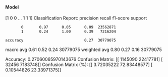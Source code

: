 #### Model
[1 0 0 ... 1 1 1]
Classification Report:
              precision    recall  f1-score   support

           0       0.97      0.05      0.09  23562871
           1       0.24      1.00      0.39   7216204

    accuracy                           0.27  30779075
   macro avg       0.61      0.52      0.24  30779075
weighted avg       0.80      0.27      0.16  30779075

Accuracy: 0.27060065970143676
Confusion Matrix:
[[ 1145090 22417781]
 [   32456  7183748]]
Confusion Matrix (%):
[[ 3.72035222 72.83448577]
 [ 0.10544826 23.33971375]]
